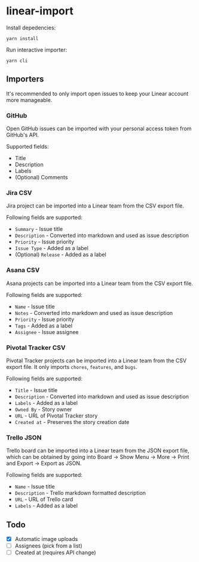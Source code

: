 # linear-import

Install depedencies:

```
yarn install
```

Run interactive importer:

```
yarn cli
```

## Importers

It's recommended to only import open issues to keep your Linear account more manageable.

### GitHub

Open GitHub issues can be imported with your personal access token from GitHub's API.

Supported fields:

- Title
- Description
- Labels
- (Optional) Comments

### Jira CSV

Jira project can be imported into a Linear team from the CSV export file.

Following fields are supported:

- `Summary` - Issue title
- `Description` - Converted into markdown and used as issue description
- `Priority` - Issue priority
- `Issue Type` - Added as a label
- (Optional) `Release` - Added as a label

### Asana CSV

Asana projects can be imported into a Linear team from the CSV export file.

Following fields are supported:

- `Name` - Issue title
- `Notes` - Converted into markdown and used as issue description
- `Priority` - Issue priority
- `Tags` - Added as a label
- `Assignee` - Issue assignee

### Pivotal Tracker CSV

Pivotal Tracker projects can be imported into a Linear team from the CSV export file. It only imports `chores`, `features`, and `bugs`.

Following fields are supported:

- `Title` - Issue title
- `Description` - Converted into markdown and used as issue description
- `Labels` - Added as a label
- `Owned By` - Story owner
- `URL` - URL of Pivotal Tracker story
- `Created at` - Preserves the story creation date

### Trello JSON

Trello board can be imported into a Linear team from the JSON export file, which can be obtained by going into Board → Show Menu → More → Print and Export → Export as JSON.

Following fields are supported:

- `Name` - Issue title
- `Description` - Trello markdown formatted description
- `URL` - URL of Trello card
- `Labels` - Added as a label

## Todo

- [x] Automatic image uploads
- [ ] Assignees (pick from a list)
- [ ] Created at (requires API change)
